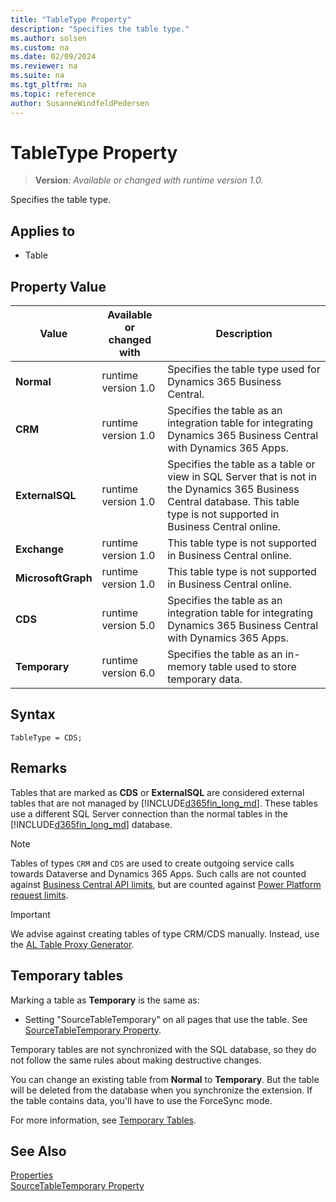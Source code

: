 ```yaml
---
title: "TableType Property"
description: "Specifies the table type."
ms.author: solsen
ms.custom: na
ms.date: 02/09/2024
ms.reviewer: na
ms.suite: na
ms.tgt_pltfrm: na
ms.topic: reference
author: SusanneWindfeldPedersen
---
```

[//]: # (START>DO_NOT_EDIT)
[//]: # (IMPORTANT:Do not edit any of the content between here and the END>DO_NOT_EDIT.)
[//]: # (Any modifications should be made in the .xml files in the ModernDev repo.)
# TableType Property
> **Version**: _Available or changed with runtime version 1.0._

Specifies the table type.

## Applies to
-   Table

## Property Value

|Value|Available or changed with|Description|
|-----------|-----------|---------------------------------------|
|**Normal**|runtime version 1.0|Specifies the table type used for Dynamics 365 Business Central.|
|**CRM**|runtime version 1.0|Specifies the table as an integration table for integrating Dynamics 365 Business Central with Dynamics 365 Apps.|
|**ExternalSQL**|runtime version 1.0|Specifies the table as a table or view in SQL Server that is not in the Dynamics 365 Business Central database. This table type is not supported in Business Central online.|
|**Exchange**|runtime version 1.0|This table type is not supported in Business Central online.|
|**MicrosoftGraph**|runtime version 1.0|This table type is not supported in Business Central online.|
|**CDS**|runtime version 5.0|Specifies the table as an integration table for integrating Dynamics 365 Business Central with Dynamics 365 Apps.|
|**Temporary**|runtime version 6.0|Specifies the table as an in-memory table used to store temporary data.|

[//]: # (IMPORTANT: END>DO_NOT_EDIT)


## Syntax

```AL
TableType = CDS;
```

## Remarks

Tables that are marked as **CDS** or **ExternalSQL** are considered external tables that are not managed by [!INCLUDE[d365fin_long_md](../includes/d365fin_long_md.md)]. These tables use a different SQL Server connection than the normal tables in the [!INCLUDE[d365fin_long_md](../includes/d365fin_long_md.md)] database.

> [!NOTE]  
> Tables of types `CRM` and `CDS` are used to create outgoing service calls towards Dataverse and Dynamics 365 Apps. Such calls are not counted against [Business Central API limits](../../administration/operational-limits-online.md), but are counted against [Power Platform request limits](/power-platform/admin/api-request-limits-allocations#non-licensed-user-request-limits).

> [!IMPORTANT]  
> We advise against creating tables of type CRM/CDS manually. Instead, use the [AL Table Proxy Generator](../devenv-al-table-proxy-generator.md). 
<!-- For more information, see [Introduction to Dynamics 365 for Sales Integration Customization in Dynamics NAV](Introduction-to-Dynamics-CRM-Integration-Customization-in-Dynamics-NAV.md).  
 -->

## Temporary tables

Marking a table as **Temporary** is the same as:

- Setting "SourceTableTemporary" on all pages that use the table. See [SourceTableTemporary Property](devenv-sourcetabletemporary-property.md).  

Temporary tables are not synchronized with the SQL database, so they do not follow the same rules about making destructive changes.

You can change an existing table from **Normal** to **Temporary**. But the table will be deleted from the database when you synchronize the extension. If the table contains data, you'll have to use the ForceSync mode.

For more information, see [Temporary Tables](../devenv-temporary-tables.md).

## See Also  

[Properties](devenv-properties.md)  
[SourceTableTemporary Property](devenv-sourcetabletemporary-property.md)  